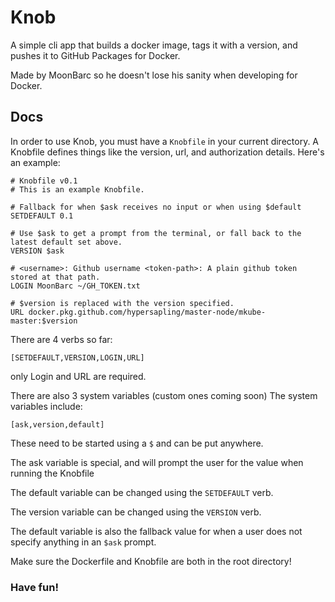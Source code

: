 # Knob
A simple cli app that builds a docker image, tags it with a version, and pushes it to GitHub Packages for Docker.

Made by MoonBarc so he doesn't lose his sanity when developing for Docker.

## Docs
In order to use Knob, you must have a `Knobfile` in your current directory. A Knobfile defines things like the version, url, and authorization details.
Here's an example:
```shell
# Knobfile v0.1
# This is an example Knobfile.

# Fallback for when $ask receives no input or when using $default
SETDEFAULT 0.1

# Use $ask to get a prompt from the terminal, or fall back to the latest default set above.
VERSION $ask

# <username>: Github username <token-path>: A plain github token stored at that path.
LOGIN MoonBarc ~/GH_TOKEN.txt

# $version is replaced with the version specified.
URL docker.pkg.github.com/hypersapling/master-node/mkube-master:$version
```

There are 4 verbs so far:

`[SETDEFAULT,VERSION,LOGIN,URL]`

only Login and URL are required.

There are also 3 system variables (custom ones coming soon)
The system variables include:

`[ask,version,default]`

These need to be started using a `$` and can be put anywhere.

The ask variable is special, and will prompt the user for the value when running the Knobfile

The default variable can be changed using the `SETDEFAULT` verb.

The version variable can be changed using the `VERSION` verb.

The default variable is also the fallback value for when a user does not specify anything in an `$ask` prompt.

Make sure the Dockerfile and Knobfile are both in the root directory!


### Have fun!
